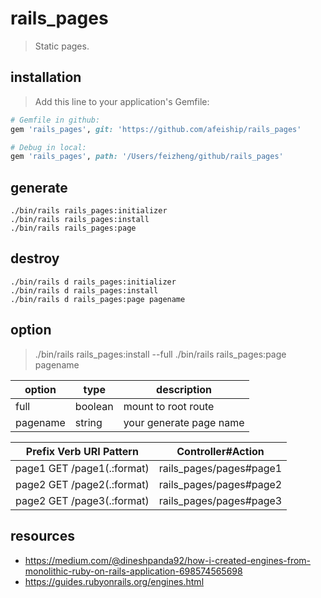 # rails_pages
> Static pages.

## installation
> Add this line to your application's Gemfile:

```ruby
# Gemfile in github:
gem 'rails_pages', git: 'https://github.com/afeiship/rails_pages'

# Debug in local:
gem 'rails_pages', path: '/Users/feizheng/github/rails_pages'
```

## generate
```shell
./bin/rails rails_pages:initializer
./bin/rails rails_pages:install
./bin/rails rails_pages:page
```

## destroy
```shell
./bin/rails d rails_pages:initializer
./bin/rails d rails_pages:install
./bin/rails d rails_pages:page pagename
```

## option
> ./bin/rails rails_pages:install --full
> ./bin/rails rails_pages:page pagename

| option   | type    | description             |
| -------- | ------- | ----------------------- |
| full     | boolean | mount to root route     |
| pagename | string  | your generate page name |

<!-- true -->
| Prefix Verb URI Pattern     | Controller#Action       |
| --------------------------- | ----------------------- |
| page1 GET  /page1(.:format) | rails_pages/pages#page1 |
| page2 GET  /page2(.:format) | rails_pages/pages#page2 |
| page2 GET  /page3(.:format) | rails_pages/pages#page3 |

## resources
- https://medium.com/@dineshpanda92/how-i-created-engines-from-monolithic-ruby-on-rails-application-698574565698
- https://guides.rubyonrails.org/engines.html